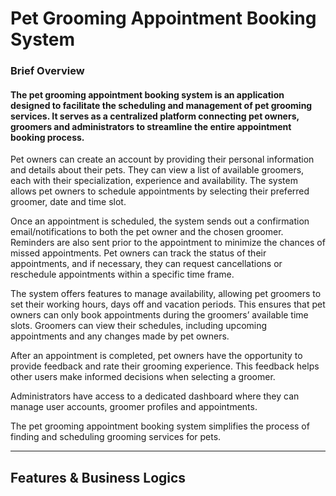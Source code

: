 # Pet Grooming Appointment Booking System

### **Brief Overview**
#### The pet grooming appointment booking system is an application designed to facilitate the scheduling and management of pet grooming services. It serves as a centralized platform connecting pet owners, groomers and administrators to streamline the entire appointment booking process.


Pet owners can create an account by providing their personal information and details about their pets. They can view a list of available groomers, each with their specialization, experience and availability. The system allows pet owners to schedule appointments by selecting their preferred groomer, date and time slot.


Once an appointment is scheduled, the system sends out a confirmation email/notifications to both the pet owner and the chosen groomer. Reminders are also sent prior to the appointment to minimize the chances of missed appointments. Pet owners can track the status of their appointments, and if necessary, they can request cancellations or reschedule appointments within a specific time frame.


The system offers features to manage availability, allowing pet groomers to set their working hours, days off and vacation periods. This ensures that pet owners can only book appointments during the groomers’ available time slots. Groomers can view their schedules, including upcoming appointments and any changes made by pet owners.


After an appointment is completed, pet owners have the opportunity to provide feedback and rate their grooming experience. This feedback helps other users make informed decisions when selecting a groomer. 


Administrators have access to a dedicated dashboard where they can manage user accounts, groomer profiles and appointments. 

The pet grooming appointment booking system simplifies the process of finding and scheduling grooming services for pets.

**** 

## Features & Business Logics
